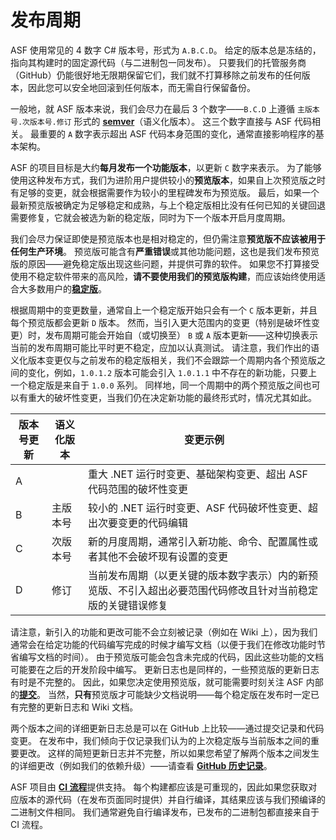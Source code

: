 # 发布周期

ASF 使用常见的 4 数字 C# 版本号，形式为 `A.B.C.D`。 给定的版本总是冻结的，指向其构建时的固定源代码（与二进制包一同发布）。 只要我们的托管服务商（GitHub）仍能很好地无限期保留它们，我们就不打算移除之前发布的任何版本，因此您可以安全地回滚到任何版本，而无需自行保留备份。

一般地，就 ASF 版本来说，我们会尽力在最后 3 个数字——`B.C.D` 上遵循 `主版本号.次版本号.修订` 形式的 **[semver](https://semver.org/lang/zh-CN/)**（语义化版本）。 这三个数字直接与 ASF 代码相关。 最重要的 `A` 数字表示超出 ASF 代码本身范围的变化，通常直接影响程序的基本架构。

ASF 的项目目标是大约**每月发布一个功能版本**，以更新 `C` 数字来表示。 为了能够使用这种发布方式，我们为进阶用户提供较小的**预览版本**，如果自上次预览版之时有足够的变更，就会根据需要作为较小的里程碑发布为预览版。 最后，如果一个最新预览版被确定为足够稳定和成熟，与上个稳定版相比没有任何已知的关键回退需要修复，它就会被选为新的稳定版，同时为下一个版本开启月度周期。

我们会尽力保证即使是预览版本也是相对稳定的，但仍需注意**预览版不应该被用于任何生产环境**。 预览版可能含有**严重错误**或其他功能问题，这也是我们发布预览版的原因——避免稳定版出现这些问题，并提供可靠的软件。 如果您不打算接受使用不稳定软件带来的高风险，**请不要使用我们的预览版构建**，而应该始终使用适合大多数用户的&#8203;**[稳定版](https://github.com/JustArchiNET/ArchiSteamFarm/releases/latest)**。

根据周期中的变更数量，通常自上一个稳定版开始只会有一个 `C` 版本更新，并且每个预览版都会更新 `D` 版本。 然而，当引入更大范围内的变更（特别是破坏性变更）时，发布周期可能会开始自（或切换至） `B` 或 `A` 版本更新——这种切换表示当前的发布周期可能比平时更不稳定，应加以认真测试。 请注意，我们作出的语义化版本变更仅与之前发布的稳定版相关，我们不会跟踪一个周期内各个预览版之间的变化，例如，`1.0.1.2` 版本可能会引入 `1.0.1.1` 中不存在的新功能，只要上一个稳定版是来自于 `1.0.0` 系列。 同样地，同一个周期中的两个预览版之间也可以有重大的破坏性变更，当我们仍在决定新功能的最终形式时，情况尤其如此。

| 版本号更新 | 语义化版本 | 变更示例                                                   |
| ----- | ----- | ------------------------------------------------------ |
| A     |       | 重大 .NET 运行时变更、基础架构变更、超出 ASF 代码范围的破坏性变更                 |
| B     | 主版本号  | 较小的 .NET 运行时变更、ASF 代码破坏性变更、超出次要变更的代码编辑                 |
| C     | 次版本号  | 新的月度周期，通常引入新功能、命令、配置属性或者其他不会破坏现有设置的变更                  |
| D     | 修订    | 当前发布周期（以更关键的版本数字表示）内的新预览版、不引入超出必要范围代码修改且针对当前稳定版的关键错误修复 |

请注意，新引入的功能和更改可能不会立刻被记录（例如在 Wiki 上），因为我们通常会在给定功能的代码编写完成的时候才编写文档（以便于我们在修改功能时节省编写文档的时间）。 由于预览版可能会包含未完成的代码，因此这些功能的文档可能要在之后的开发阶段中编写。 更新日志也是同样的，一些预览版的更新日志有时是不完整的。 因此，如果您决定使用预览版，就可能需要时刻关注 ASF 内部的&#8203;**[提交](https://github.com/JustArchiNET/ArchiSteamFarm/commits/main)**。 当然，**只有**预览版才可能缺少文档说明——每个稳定版在发布时一定已有完整的更新日志和 Wiki 文档。

两个版本之间的详细更新日志总是可以在 GitHub 上比较——通过提交记录和代码变更。 在发布中，我们倾向于仅记录我们认为的上次稳定版与当前版本之间的重要更改。 这样的简短更新日志并不完整，所以如果您希望了解两个版本之间发生的详细更改（例如我们的依赖升级）——请查看 **[GitHub 历史记录](https://github.com/JustArchiNET/ArchiSteamFarm/compare)**。

ASF 项目由 **[CI 流程](https://github.com/JustArchiNET/ArchiSteamFarm/actions)**&#8203;提供支持。 每个构建都应该是可重现的，因此如果您获取对应版本的源代码（在发布页面同时提供）并自行编译，其结果应该与我们预编译的二进制文件相同。 我们通常避免自行编译发布，已发布的二进制包都直接来自于 CI 流程。